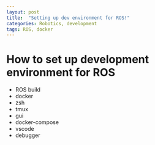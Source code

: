 ```yaml
---
layout: post
title:  "Setting up dev environment for ROS!"
categories: Robotics, development
tags: ROS, docker
---
```


# How to set up development environment for ROS

- ROS build
- docker
- zsh
- tmux
- gui
- docker-compose
- vscode
- debugger
